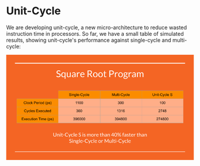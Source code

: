 # Unit-Cycle

We are developing unit-cycle, a new micro-architecture to reduce wasted
instruction time in processors. So far, we have a small table of simulated
results, showing unit-cycle's performance against single-cycle and multi-cycle:

![](unit_results.png)
